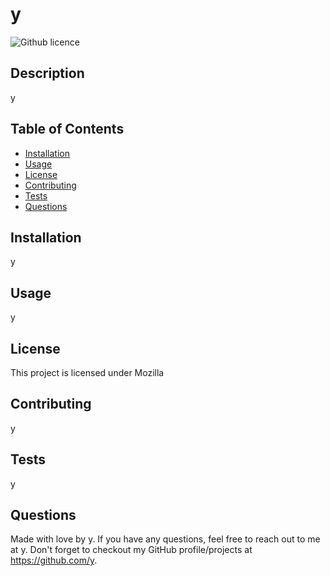 # y

  ![Github licence](http://img.shields.io/badge/license-Mozilla-blue.svg)

  ## Description 
  y
  ## Table of Contents
  * [Installation](#installation)
  * [Usage](#usage)
  * [License](#license)
  * [Contributing](#contributing)
  * [Tests](#tests)
  * [Questions](#questions)
  
  ## Installation 
  y
  ## Usage 
  y
  ## License 
  This project is licensed under Mozilla
  ## Contributing 
  y
  ## Tests
  y
  ## Questions
  Made with love by y. If you have any questions, feel free to reach out to me at y. Don't forget to checkout my GitHub profile/projects at https://github.com/y.
